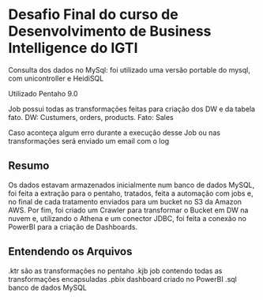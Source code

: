 # Desafio Final do curso de Desenvolvimento de Business Intelligence do IGTI

Consulta dos dados no MySql: foi utilizado uma versão portable do mysql, com unicontroller e HeidiSQL

Utilizado Pentaho 9.0

Job possui todas as transformações feitas para criação dos DW e da tabela fato.
DW: Custumers, orders, products. 
Fato: Sales

Caso aconteça algum erro durante a execução desse Job ou nas transformações será enviado um email com o log


## Resumo

Os dados estavam armazenados inicialmente num banco de dados MySQL, foi feita a extração para o pentaho, tratados, feita a automação com jobs e, no final de cada tratamento enviados para um bucket no S3 da Amazon AWS. Por fim, foi criado um Crawler para transformar o Bucket em DW na nuvem e, utilizando o Athena e um conector JDBC, foi feita a conexão no PowerBI para a criação de Dashboards.


## Entendendo os Arquivos

.ktr são as transformações no pentaho
.kjb job contendo todas as transformações encapsuladas
.pbix dashboard criado no PowerBI
.sql banco de dados MySQL
